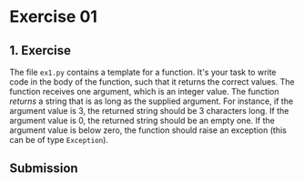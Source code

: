 # Exercise 01



## 1. Exercise

The file `ex1.py` contains a template for a function. It's your task to write code in the body of the function, such that it returns the correct values.
The function receives one argument, which is an integer value. The function *returns* a string that is as long as the supplied argument. For instance, if the argument value is 3, the returned string should be 3 characters long. If the argument value is 0, the returned string should be an empty one. 
If the argument value is below zero, the function should raise an exception (this can be of type `Exception`).

## Submission

